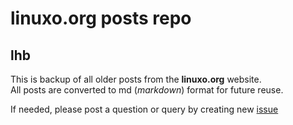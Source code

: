 # linuxo.org posts repo

## lhb

This is backup of all older posts from the **linuxo.org** website.\
All posts are converted to md (_markdown_) format for future reuse.

If needed, please post a question or query by creating new [issue](https://github.com/tomaja-linuxo/lhb/issues/new/choose)

